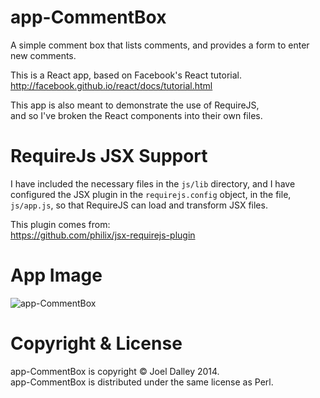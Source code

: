 app-CommentBox
==============

A simple comment box that lists comments, and provides a form to enter new comments.

This is a React app, based on Facebook's React tutorial.<br/>
http://facebook.github.io/react/docs/tutorial.html

This app is also meant to demonstrate the use of RequireJS,<br/>
and so I've broken the React components into their own files.

RequireJs JSX Support
=====================

I have included the necessary files in the `js/lib` directory, and I have configured the JSX plugin in the `requirejs.config` object, in the file, `js/app.js`, so that RequireJS can load and transform JSX files.

This plugin comes from:<br/>
https://github.com/philix/jsx-requirejs-plugin

App Image
=========

![app-CommentBox](https://cloud.githubusercontent.com/assets/4063581/5237635/ec8706e6-784f-11e4-89df-578ab36f434e.png)

Copyright & License
===================

app-CommentBox is copyright &copy; Joel Dalley 2014.<br/>
app-CommentBox is distributed under the same license as Perl.
